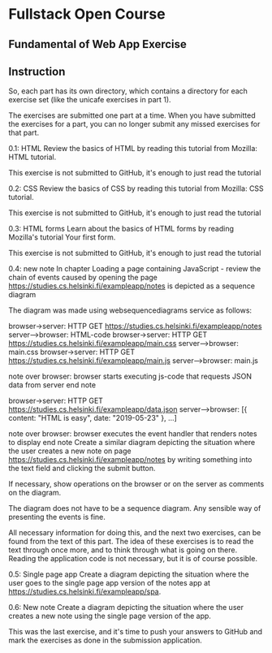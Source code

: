 # Fullstack Open Course

## Fundamental of Web App Exercise
## Instruction
So, each part has its own directory, which contains a directory for each exercise set (like the unicafe exercises in part 1).

The exercises are submitted one part at a time. When you have submitted the exercises for a part, you can no longer submit any missed exercises for that part.

0.1: HTML
Review the basics of HTML by reading this tutorial from Mozilla: HTML tutorial.

This exercise is not submitted to GitHub, it's enough to just read the tutorial

0.2: CSS
Review the basics of CSS by reading this tutorial from Mozilla: CSS tutorial.

This exercise is not submitted to GitHub, it's enough to just read the tutorial

0.3: HTML forms
Learn about the basics of HTML forms by reading Mozilla's tutorial Your first form.

This exercise is not submitted to GitHub, it's enough to just read the tutorial

0.4: new note
In chapter Loading a page containing JavaScript - review the chain of events caused by opening the page https://studies.cs.helsinki.fi/exampleapp/notes is depicted as a sequence diagram

The diagram was made using websequencediagrams service as follows:

browser->server: HTTP GET https://studies.cs.helsinki.fi/exampleapp/notes
server-->browser: HTML-code
browser->server: HTTP GET https://studies.cs.helsinki.fi/exampleapp/main.css
server-->browser: main.css
browser->server: HTTP GET https://studies.cs.helsinki.fi/exampleapp/main.js
server-->browser: main.js

note over browser:
browser starts executing js-code
that requests JSON data from server 
end note

browser->server: HTTP GET https://studies.cs.helsinki.fi/exampleapp/data.json
server-->browser: [{ content: "HTML is easy", date: "2019-05-23" }, ...]

note over browser:
browser executes the event handler
that renders notes to display
end note
Create a similar diagram depicting the situation where the user creates a new note on page https://studies.cs.helsinki.fi/exampleapp/notes by writing something into the text field and clicking the submit button.

If necessary, show operations on the browser or on the server as comments on the diagram.

The diagram does not have to be a sequence diagram. Any sensible way of presenting the events is fine.

All necessary information for doing this, and the next two exercises, can be found from the text of this part. The idea of these exercises is to read the text through once more, and to think through what is going on there. Reading the application code is not necessary, but it is of course possible.

0.5: Single page app
Create a diagram depicting the situation where the user goes to the single page app version of the notes app at https://studies.cs.helsinki.fi/exampleapp/spa.

0.6: New note
Create a diagram depicting the situation where the user creates a new note using the single page version of the app.

This was the last exercise, and it's time to push your answers to GitHub and mark the exercises as done in the submission application.